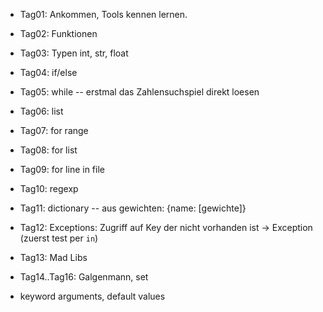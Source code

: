 

- Tag01: Ankommen, Tools kennen lernen.
- Tag02: Funktionen
- Tag03: Typen int, str, float
- Tag04: if/else
- Tag05: while -- erstmal das Zahlensuchspiel direkt loesen
- Tag06: list
- Tag07: for range
- Tag08: for list
- Tag09: for line in file
- Tag10: regexp
- Tag11: dictionary -- aus gewichten: {name: [gewichte]}
- Tag12: Exceptions: Zugriff auf Key der nicht vorhanden ist -> Exception (zuerst test per `in`)
- Tag13: Mad Libs
- Tag14..Tag16: Galgenmann, set


- keyword arguments, default values